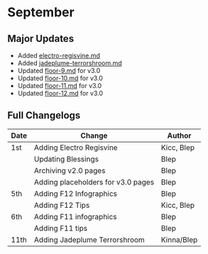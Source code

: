 # September

## Major Updates

* Added [electro-regisvine.md](../../monsters/elites/electro-regisvine.md "mention")
* Added [jadeplume-terrorshroom.md](../../monsters/elites/jadeplume-terrorshroom.md "mention")
* Updated [floor-9.md](../../floors/spire/floor-9.md "mention") for v3.0
* Updated [floor-10.md](../../floors/spire/floor-10.md "mention") for v3.0
* Updated [floor-11.md](../../floors/spire/floor-11.md "mention") for v3.0
* Updated [floor-12.md](../../floors/spire/floor-12.md "mention") for v3.0

## Full Changelogs

| Date | Change                             | Author     |
| ---- | ---------------------------------- | ---------- |
| 1st  | Adding Electro Regisvine           | Kicc, Blep |
|      | Updating Blessings                 | Blep       |
|      | Archiving v2.0 pages               | Blep       |
|      | Adding placeholders for v3.0 pages | Blep       |
| 5th  | Adding F12 Infographics            | Blep       |
|      | Adding F12 Tips                    | Kicc, Blep |
| 6th  | Adding F11 infographics            | Blep       |
|      | Adding F11 tips                    | Blep       |
| 11th | Adding Jadeplume Terrorshroom      | Kinna/Blep |

